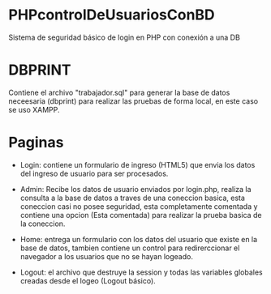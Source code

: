 # PHPcontrolDeUsuariosConBD
Sistema de seguridad básico de login en PHP con conexión a una DB

# DBPRINT
Contiene el archivo "trabajador.sql" para generar la base de datos neceesaria (dbprint) para realizar las pruebas de forma local, en este caso se uso XAMPP.

# Paginas

- Login: contiene un formulario de ingreso (HTML5) que envia los datos del ingreso de usuario para ser procesados.

- Admin: Recibe los datos de usuario enviados por login.php, realiza la consulta a la base de datos a traves de una coneccion basica, esta coneccion casi no posee seguridad, esta completamente comentada y contiene una opcion (Esta comentada) para realizar la prueba basica de la coneccion.

- Home: entrega un formulario con los datos del usuario que existe en la base de datos, tambien contiene un control para redirerccionar el navegador a los usuarios que no se hayan logeado.

- Logout: el archivo que destruye la session y todas las variables globales creadas desde el logeo (Logout básico).

